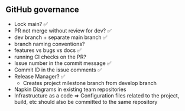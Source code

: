 ## GitHub governance

- Lock main? ✅
- PR not merge without review for dev? ✅
- dev branch + separate main branch ✅
- branch naming conventions?
- features vs bugs vs docs ✅
- running CI checks on the PR? 
- Issue number in the commit message ✅
- Commit ID in the issue comments ✅
- Release Manager? ✅
    - Creates project milestone branch from develop branch
- Napkin Diagrams in existing team repositories
- Infrastructure as a code ⇒ Configuration files related to the project, build, etc should also be committed to the same repository